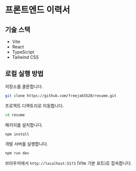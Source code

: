 # 프론트엔드 이력서

## 기술 스택

- Vite
- React
- TypeScript
- Tailwind CSS

## 로컬 실행 방법

저장소를 클론합니다.

```bash
git clone https://github.com/freejak5520/resume.git
```

프로젝트 디렉토리로 이동합니다.

```bash
cd resume
```

패키지를 설치합니다.

```bash
npm install
```

개발 서버를 실행합니다.

```bash
npm run dev
```

브라우저에서 `http://localhost:5173` (Vite 기본 포트)로 접속합니다.
